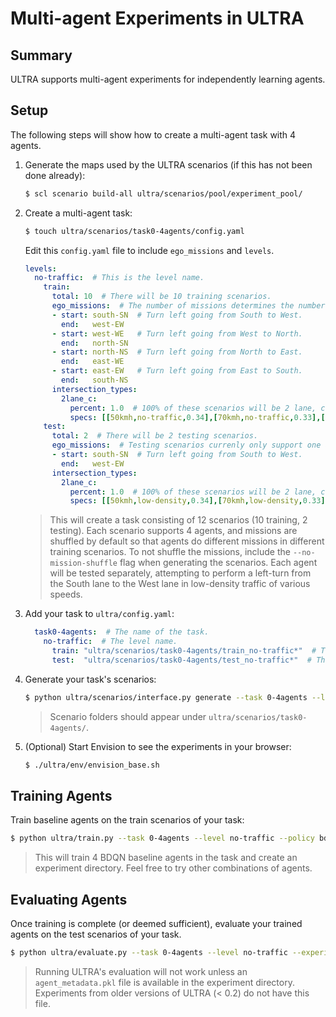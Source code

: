 # Multi-agent Experiments in ULTRA

## Summary

ULTRA supports multi-agent experiments for independently learning agents.

## Setup

The following steps will show how to create a multi-agent task with 4 agents.
1. Generate the maps used by the ULTRA scenarios (if this has not been done already):
   ```sh
   $ scl scenario build-all ultra/scenarios/pool/experiment_pool/
   ```
2. Create a multi-agent task:
   ```sh
   $ touch ultra/scenarios/task0-4agents/config.yaml
   ```
   Edit this `config.yaml` file to include `ego_missions` and `levels`.
   ```yaml
   levels:
     no-traffic:  # This is the level name.
       train:
         total: 10  # There will be 10 training scenarios.
         ego_missions:  # The number of missions determines the number of agents.
         - start: south-SN  # Turn left going from South to West.
           end:   west-EW
         - start: west-WE   # Turn left going from West to North.
           end:   north-SN
         - start: north-NS  # Turn left going from North to East.
           end:   east-WE
         - start: east-EW   # Turn left going from East to South.
           end:   south-NS
         intersection_types:
           2lane_c:
             percent: 1.0  # 100% of these scenarios will be 2 lane, c-intersections.
             specs: [[50kmh,no-traffic,0.34],[70kmh,no-traffic,0.33],[100kmh,no-traffic,0.33]]
       test:
         total: 2  # There will be 2 testing scenarios.
         ego_missions:  # Testing scenarios currenly only support one agent.
         - start: south-SN  # Turn left going from South to West.
           end:   west-EW
         intersection_types:
           2lane_c:
             percent: 1.0  # 100% of these scenarios will be 2 lane, c-intersections.
             specs: [[50kmh,low-density,0.34],[70kmh,low-density,0.33],[100kmh,low-density,0.33]]
   ```
   > This will create a task consisting of 12 scenarios (10 training, 2 testing). Each scenario supports 4 agents, and missions are shuffled by default so that agents do different missions in different training scenarios. To not shuffle the missions, include the `--no-mission-shuffle` flag when generating the scenarios. Each agent will be tested separately, attempting to perform a left-turn from the South lane to the West lane in low-density traffic of various speeds.
3. Add your task to `ultra/config.yaml`:
   ```yaml
     task0-4agents:  # The name of the task.
       no-traffic:  # The level name.
         train: "ultra/scenarios/task0-4agents/train_no-traffic*"  # The relative path to the training scenarios.
         test:  "ultra/scenarios/task0-4agents/test_no-traffic*"  # The relative path to the testing scenarios.
   ```
4. Generate your task's scenarios:
   ```sh
   $ python ultra/scenarios/interface.py generate --task 0-4agents --level no-traffic
   ```
   > Scenario folders should appear under `ultra/scenarios/task0-4agents/`.
5. (Optional) Start Envision to see the experiments in your browser:
   ```sh
   $ ./ultra/env/envision_base.sh
   ```

## Training Agents

Train baseline agents on the train scenarios of your task:
```sh
$ python ultra/train.py --task 0-4agents --level no-traffic --policy bdqn,bdqn,bdqn,bdqn
```
> This will train 4 BDQN baseline agents in the task and create an experiment directory. Feel free to try other combinations of agents.

## Evaluating Agents

Once training is complete (or deemed sufficient), evaluate your trained agents on the test scenarios of your task.
```sh
$ python ultra/evaluate.py --task 0-4agents --level no-traffic --experiment-dir logs/<your-experiment-directory>/ --models logs/<your-experiment-directory>/models/000/
```
> Running ULTRA's evaluation will not work unless an `agent_metadata.pkl` file is available in the experiment directory. Experiments from older versions of ULTRA (< 0.2) do not have this file.
